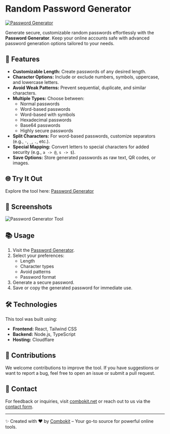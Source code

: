 # Random Password Generator

[![Password Generator](https://img.shields.io/badge/Tool-Password%20Generator-blue)](https://combokit.net/tools/password-generator)

Generate secure, customizable random passwords effortlessly with the **Password Generator**. Keep your online accounts safe with advanced password generation options tailored to your needs.

## 🚀 Features

- **Customizable Length:** Create passwords of any desired length.
- **Character Options:** Include or exclude numbers, symbols, uppercase, and lowercase letters.
- **Avoid Weak Patterns:** Prevent sequential, duplicate, and similar characters.
- **Multiple Types:** Choose between:
  - Normal passwords
  - Word-based passwords
  - Word-based with symbols
  - Hexadecimal passwords
  - Base64 passwords
  - Highly secure passwords
- **Split Characters:** For word-based passwords, customize separators (e.g., `-`, `_`, `.`, etc.).
- **Special Mapping:** Convert letters to special characters for added security (e.g., `a -> @`, `s -> $`).
- **Save Options:** Store generated passwords as raw text, QR codes, or images.

## 🌐 Try It Out
Explore the tool here: [Password Generator](https://combokit.net/tools/password-generator)

## 📸 Screenshots
![Password Generator Tool](https://github.com/user-attachments/assets/191d74e4-4752-4bab-b360-cda24a46d3e9)

## 📚 Usage
1. Visit the [Password Generator](https://combokit.net/tools/password-generator).
2. Select your preferences:
   - Length
   - Character types
   - Avoid patterns
   - Password format
3. Generate a secure password.
4. Save or copy the generated password for immediate use.

## 🛠️ Technologies
This tool was built using:
- **Frontend:** React, Tailwind CSS
- **Backend:** Node.js, TypeScript
- **Hosting:** Cloudflare

## 🙌 Contributions
We welcome contributions to improve the tool. If you have suggestions or want to report a bug, feel free to open an issue or submit a pull request.

## 📧 Contact
For feedback or inquiries, visit [combokit.net](https://combokit.net) or reach out to us via the [contact form](https://combokit.net/contact).

---

✨ Created with ❤️ by [Combokit](https://combokit.net) – Your go-to source for powerful online tools.
